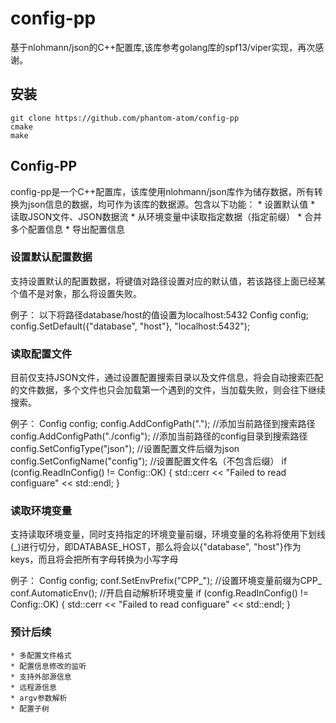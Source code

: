 # config-pp
基于nlohmann/json的C++配置库,该库参考golang库的spf13/viper实现，再次感谢。

## 安装
    git clone https://github.com/phantom-atom/config-pp
    cmake 
    make 

## Config-PP
config-pp是一个C++配置库，该库使用nlohmann/json库作为储存数据，所有转换为json信息的数据，均可作为该库的数据源。包含以下功能：
    * 设置默认值
    * 读取JSON文件、JSON数据流
    * 从环境变量中读取指定数据（指定前缀）
    * 合并多个配置信息
    * 导出配置信息

### 设置默认配置数据
支持设置默认的配置数据，将键值对路径设置对应的默认值，若该路径上面已经某个值不是对象，那么将设置失败。

例子： 以下将路径database/host的值设置为localhost:5432
    Config config;
    config.SetDefault({"database", "host"}, "localhost:5432");

### 读取配置文件
目前仅支持JSON文件，通过设置配置搜索目录以及文件信息，将会自动搜索匹配的文件数据，多个文件也只会加载第一个遇到的文件，当加载失败，则会往下继续搜索。

例子：
    Config config;
    config.AddConfigPath(".");  //添加当前路径到搜索路径
    config.AddConfigPath("./config"); //添加当前路径的config目录到搜索路径
    config.SetConfigType("json"); //设置配置文件后缀为json
    config.SetConfigName("config"); //设置配置文件名（不包含后缀）
    if (config.ReadInConfig() != Config::OK) {
        std::cerr << "Failed to read configuare" << std::endl;
    }

### 读取环境变量
支持读取环境变量，同时支持指定的环境变量前缀，环境变量的名称将使用下划线(_)进行切分，即DATABASE_HOST，那么将会以{"database", "host"}作为keys，而且将会把所有字母转换为小写字母

例子：
    Config config;
    conf.SetEnvPrefix("CPP_"); //设置环境变量前缀为CPP_
    conf.AutomaticEnv(); //开启自动解析环境变量
    if (config.ReadInConfig() != Config::OK) {
        std::cerr << "Failed to read configuare" << std::endl;
    }

### 预计后续
    * 多配置文件格式
    * 配置信息修改的监听
    * 支持外部源信息
    * 远程源信息
    * argv参数解析
    * 配置子树